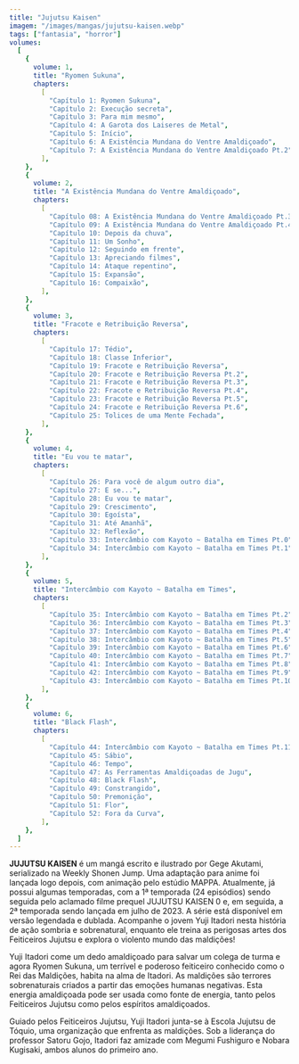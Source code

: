 ```yaml
---
title: "Jujutsu Kaisen"
imagem: "/images/mangas/jujutsu-kaisen.webp"
tags: ["fantasia", "horror"]
volumes:
  [
    {
      volume: 1,
      title: "Ryomen Sukuna",
      chapters:
        [
          "Capítulo 1: Ryomen Sukuna",
          "Capítulo 2: Execução secreta",
          "Capítulo 3: Para mim mesmo",
          "Capítulo 4: A Garota dos Laiseres de Metal",
          "Capítulo 5: Início",
          "Capítulo 6: A Existência Mundana do Ventre Amaldiçoado",
          "Capítulo 7: A Existência Mundana do Ventre Amaldiçoado Pt.2",
        ],
    },
    {
      volume: 2,
      title: "A Existência Mundana do Ventre Amaldiçoado",
      chapters:
        [
          "Capítulo 08: A Existência Mundana do Ventre Amaldiçoado Pt.3",
          "Capítulo 09: A Existência Mundana do Ventre Amaldiçoado Pt.4",
          "Capítulo 10: Depois da chuva",
          "Capítulo 11: Um Sonho",
          "Capítulo 12: Seguindo em frente",
          "Capítulo 13: Apreciando filmes",
          "Capítulo 14: Ataque repentino",
          "Capítulo 15: Expansão",
          "Capítulo 16: Compaixão",
        ],
    },
    {
      volume: 3,
      title: "Fracote e Retribuição Reversa",
      chapters:
        [
          "Capítulo 17: Tédio",
          "Capítulo 18: Classe Inferior",
          "Capítulo 19: Fracote e Retribuição Reversa",
          "Capítulo 20: Fracote e Retribuição Reversa Pt.2",
          "Capítulo 21: Fracote e Retribuição Reversa Pt.3",
          "Capítulo 22: Fracote e Retribuição Reversa Pt.4",
          "Capítulo 23: Fracote e Retribuição Reversa Pt.5",
          "Capítulo 24: Fracote e Retribuição Reversa Pt.6",
          "Capítulo 25: Tolices de uma Mente Fechada",
        ],
    },
    {
      volume: 4,
      title: "Eu vou te matar",
      chapters:
        [
          "Capítulo 26: Para você de algum outro dia",
          "Capítulo 27: E se...",
          "Capítulo 28: Eu vou te matar",
          "Capítulo 29: Crescimento",
          "Capítulo 30: Egoísta",
          "Capítulo 31: Até Amanhã",
          "Capítulo 32: Reflexão",
          "Capítulo 33: Intercâmbio com Kayoto ~ Batalha em Times Pt.0",
          "Capítulo 34: Intercâmbio com Kayoto ~ Batalha em Times Pt.1",
        ],
    },
    {
      volume: 5,
      title: "Intercâmbio com Kayoto ~ Batalha em Times",
      chapters:
        [
          "Capítulo 35: Intercâmbio com Kayoto ~ Batalha em Times Pt.2",
          "Capítulo 36: Intercâmbio com Kayoto ~ Batalha em Times Pt.3",
          "Capítulo 37: Intercâmbio com Kayoto ~ Batalha em Times Pt.4",
          "Capítulo 38: Intercâmbio com Kayoto ~ Batalha em Times Pt.5",
          "Capítulo 39: Intercâmbio com Kayoto ~ Batalha em Times Pt.6",
          "Capítulo 40: Intercâmbio com Kayoto ~ Batalha em Times Pt.7",
          "Capítulo 41: Intercâmbio com Kayoto ~ Batalha em Times Pt.8",
          "Capítulo 42: Intercâmbio com Kayoto ~ Batalha em Times Pt.9",
          "Capítulo 43: Intercâmbio com Kayoto ~ Batalha em Times Pt.10",
        ],
    },
    {
      volume: 6,
      title: "Black Flash",
      chapters:
        [
          "Capítulo 44: Intercâmbio com Kayoto ~ Batalha em Times Pt.11",
          "Capítulo 45: Sábio",
          "Capítulo 46: Tempo",
          "Capítulo 47: As Ferramentas Amaldiçoadas de Jugu",
          "Capítulo 48: Black Flash",
          "Capítulo 49: Constrangido",
          "Capítulo 50: Premonição",
          "Capítulo 51: Flor",
          "Capítulo 52: Fora da Curva",
        ],
    },
  ]
---
```


**JUJUTSU KAISEN** é um mangá escrito e ilustrado por Gege Akutami, serializado na Weekly Shonen Jump. Uma adaptação para anime foi lançada logo depois, com animação pelo estúdio MAPPA. Atualmente, já possui algumas temporadas, com a 1ª temporada (24 episódios) sendo seguida pelo aclamado filme prequel JUJUTSU KAISEN 0 e, em seguida, a 2ª temporada sendo lançada em julho de 2023. A série está disponível em versão legendada e dublada.
Acompanhe o jovem Yuji Itadori nesta história de ação sombria e sobrenatural, enquanto ele treina as perigosas artes dos Feiticeiros Jujutsu e explora o violento mundo das maldições!

Yuji Itadori come um dedo amaldiçoado para salvar um colega de turma e agora Ryomen Sukuna, um terrível e poderoso feiticeiro conhecido como o Rei das Maldições, habita na alma de Itadori. As maldições são terrores sobrenaturais criados a partir das emoções humanas negativas. Esta energia amaldiçoada pode ser usada como fonte de energia, tanto pelos Feiticeiros Jujutsu como pelos espíritos amaldiçoados.

Guiado pelos Feiticeiros Jujutsu, Yuji Itadori junta-se à Escola Jujutsu de Tóquio, uma organização que enfrenta as maldições. Sob a liderança do professor Satoru Gojo, Itadori faz amizade com Megumi Fushiguro e Nobara Kugisaki, ambos alunos do primeiro ano.
